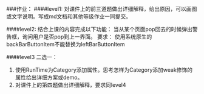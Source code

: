 ###作业：
####level1:
对课件上的前三道题做出详细解释，给出原因，可以画图或文字说明。写成md文档和其他等级作业一同提交。

####level2:
结合上课的内容完成以下功能：
当从某个页面pop回去的时候弹出警告框，询问用户是否pop到上一界面。
要求：
使用系统原生的backBarButtonItem不能替换为leftBarButtonItem


####level3
二选一：
1. 使用RunTime为Category添加属性。思考怎样为Category添加weak修饰的属性给出详细方案或demo。
2. 对课件上的第四题做出详细解释，要求同level4